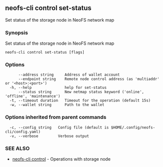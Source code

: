 ## neofs-cli control set-status

Set status of the storage node in NeoFS network map

### Synopsis

Set status of the storage node in NeoFS network map

```
neofs-cli control set-status [flags]
```

### Options

```
      --address string     Address of wallet account
      --endpoint string    Remote node control address (as 'multiaddr' or '<host>:<port>')
  -h, --help               help for set-status
      --status string      New netmap status keyword ('online', 'offline', 'maintenance')
  -t, --timeout duration   Timeout for the operation (default 15s)
  -w, --wallet string      Path to the wallet
```

### Options inherited from parent commands

```
  -c, --config string   Config file (default is $HOME/.config/neofs-cli/config.yaml)
  -v, --verbose         Verbose output
```

### SEE ALSO

* [neofs-cli control](neofs-cli_control.md)	 - Operations with storage node

